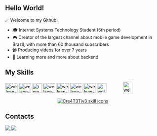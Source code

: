 ## Hello World!
☄ Welcome to my Github!


- 🎓 Internet Systems Technology Student (5th period)
- 🎮 Creator of the largest channel about mobile game development in Brazil, with more than 60 thousand subscribers
- 📹 Producing videos for over 7 years
- 🧠 Learning more and more about backend


## My Skills


<div style="display: inline_block">  
  <!--Javascript-->
  <img align="center" alt="welson-JS" height="30" width="40" src="https://cdn.jsdelivr.net/gh/devicons/devicon/icons/javascript/javascript-original.svg" />


  <!--React-->
  <img align="center" alt="welson-React" height="30" width="40" src="https://cdn.jsdelivr.net/gh/devicons/devicon/icons/react/react-original.svg" />
  
  <!--HTML
  <img align="center" alt="welson-HTML" height="30" width="40" src="https://www.google.com/url?sa=i&url=https%3A%2F%2Fwww.vecteezy.com%2Fpng%2F17395379-google-play-store-mobile-apps-logo&psig=AOvVaw2zexpFnA_FaLPSgwrAe7OP&ust=1755658276171000&source=images&cd=vfe&opi=89978449&ved=0CBUQjRxqFwoTCMiejvLulY8DFQAAAAAdAAAAABAL">-->

  <!--TypeScript-->
  <img align="center" width="30" height="30" alt="image" src="https://github.com/user-attachments/assets/0f259f28-8738-401e-9330-4d462b853ee5" />

  <!--NodeJS-->
  <img align="center" alt="welson-Node" height="30" width="40" src="https://cdn.jsdelivr.net/gh/devicons/devicon/icons/nodejs/nodejs-original.svg" />
  
  <!--Python
  <img align="center" alt="welson-Python" height="30" width="40" src="https://cdn.jsdelivr.net/gh/devicons/devicon/icons/python/python-original.svg">-->
  
  <!--PostgreSQL-->
  <img align="center" alt="welson-Postgres" height="30" width="40" src="https://cdn.jsdelivr.net/gh/devicons/devicon/icons/postgresql/postgresql-original.svg">

  <!--Linux-->
  <img align="center" alt="welson-Linux" height="30" width="40" src="https://cdn.jsdelivr.net/gh/devicons/devicon/icons/linux/linux-original.svg">

  <!--Godot-->
  <img align="center" alt="welson-Godot" height="30" width="40" src="https://cdn.jsdelivr.net/gh/devicons/devicon/icons/godot/godot-original.svg">

  <!--Play Store-->
  <img align="center" alt="welson-PlayStore" height="30" width="30" src="https://github.com/user-attachments/assets/6ad9ed9b-bb09-4ee7-a112-ed666430aa72" />

  <!--YouTube-->
  <img align="center" alt="welson-YouTube" height="40" width="30" style="margin-left: 50px;" src="https://github.com/user-attachments/assets/9f072f00-15ab-46ed-8186-bd41c4b65ac7" />

</div>

<p align="center">
  <a href="https://skillicons.dev">
    <img src="https://skillicons.dev/icons?i=nodejs,js,react,linux,neovim,postgresql,robloxstudio,md&perline=18" alt="Cre4T3Tiv3 skill icons" />
  </a>
</p>

## Contacts
<div> 
  <a href = "mailto:dev.zeecontatosofc@gmail.com">
    <img src="https://img.shields.io/badge/-Gmail-%23333?style=for-the-badge&logo=gmail&logoColor=white" target="_blank">
  </a>
  
  <a href="https://www.linkedin.com/in/welson-rosendo-rodrigues-aa7029303?" target="_blank">
    <img src="https://img.shields.io/badge/-LinkedIn-%230077B5?style=for-the-badge&logo=linkedin&logoColor=white" target="_blank">
  </a> 
</div>
